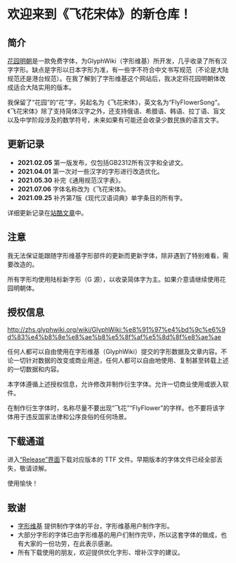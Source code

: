 # 欢迎来到《飞花宋体》的新仓库！


## 简介

[花园明朝](http://fonts.jp/hanazono/)是一款免费字体，为GlyphWiki（字形维基）所开发，几乎收录了所有汉字字形。缺点是字形以日本字形为准，有一些字不符合中文书写规范（不论是大陆规范还是港台规范）。在我了解到了字形维基这个网站后，我决定将花园明朝体改成适合大陆实用的版本。

我保留了“花园”的“花”字，另起名为《飞花宋体》，英文名为“FlyFlowerSong”。《飞花宋体》除了支持简体汉字之外，还支持俄语、希腊语、韩语、拉丁语、盲文以及中学阶段涉及的数学符号，未来如果有可能还会收录少数民族的语言文字。

## 更新记录

  <ul>
	<li><b>2021.02.05</b> 第一版发布，仅包括GB2312所有汉字和全谚文。</li>
	<li><b>2021.04.01</b> 第一次对一些汉字的字形进行改造优化。</li>
	<li><b>2021.05.30</b> 补完《通用规范汉字表》。</li>
	<li><b>2021.07.06</b> 字体名称改为《飞花宋体》。</li>
	<li><b>2021.09.25</b> 补齐第7版《现代汉语词典》单字条目的所有字。</li>
  </ul>
</details>

详细更新记录在[站酷文章](https://www.zcool.com.cn/article/ZMTIzNjQyNA==.html)中。


## 注意

我无法保证能跟随字形维基字形部件的更新而更新字体，除非遇到了特别难看，需要改造的。

所有字形均使用陆标新字形（G 源），以收录简体字为主。如果介意请继续使用花园明朝体。

## 授权信息

http://zhs.glyphwiki.org/wiki/GlyphWiki:%e8%91%97%e4%bd%9c%e6%9d%83%e4%b8%8e%e8%ae%b8%e5%8f%af%e5%8d%8f%e8%ae%ae

任何人都可以自由使用在字形维基（GlyphWiki）提交的字形数据及文章内容。不论一切针对数据的改变或商业用途，任何人都可以自由地使用、复制甚至转载上述的一切数据和内容。

本字体遵循上述授权信息，允许修改并制作衍生字体。允许一切商业使用或嵌入软件。

在制作衍生字体时，名称尽量不要出现“飞花”“FlyFlower”的字样。也不要将该字体用于违反国家法律和公序良俗的任何场景。

## 下载通道

进入[“Release”界面](https://github.com/Skr-ZERO/FlyFlowerSong/releases)下载对应版本的 TTF 文件。早期版本的字体文件已经全部丢失，敬请谅解。

使用愉快！

## 致谢

- [字形维基](http://zhs.glyphwiki.org/wiki/GlyphWiki:%e9%a6%96%e9%a1%b5) 提供制作字体的平台，字形维基用户制作字形。
- 大部分字形的字体已由字形维基的用户们制作完毕，所以这套字体的做成，也有大家的一份功劳，在此表示感谢。
- 所有下载使用的朋友，欢迎提供优化字形、增补汉字的建议。
